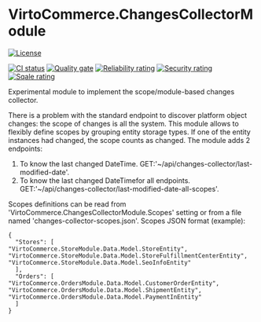 # VirtoCommerce.ChangesCollectorModule

[![License](https://img.shields.io/badge/license-VC%20OSL-blue.svg)](https://virtocommerce.com/open-source-license)

[![CI status](https://github.com/VirtoCommerce/vc-module-changes-collector/workflows/Module%20CI/badge.svg?branch=dev)](https://github.com/VirtoCommerce/vc-module-changes-collector/actions?query=workflow%3A"Module+CI") [![Quality gate](https://sonarcloud.io/api/project_badges/measure?project=VirtoCommerce_vc-module-changes-collector&metric=alert_status&branch=dev)](https://sonarcloud.io/dashboard?id=VirtoCommerce_vc-module-changes-collector) [![Reliability rating](https://sonarcloud.io/api/project_badges/measure?project=VirtoCommerce_vc-module-changes-collector&metric=reliability_rating&branch=dev)](https://sonarcloud.io/dashboard?id=VirtoCommerce_vc-module-changes-collector) [![Security rating](https://sonarcloud.io/api/project_badges/measure?project=VirtoCommerce_vc-module-changes-collector&metric=security_rating&branch=dev)](https://sonarcloud.io/dashboard?id=VirtoCommerce_vc-module-changes-collector) [![Sqale rating](https://sonarcloud.io/api/project_badges/measure?project=VirtoCommerce_vc-module-changes-collector&metric=sqale_rating&branch=dev)](https://sonarcloud.io/dashboard?id=VirtoCommerce_vc-module-changes-collector)

Experimental module to implement the scope/module-based changes collector.

There is a problem with the standard endpoint to discover platform object changes: the scope of changes is all the system.
This module allows to flexibly define scopes by grouping entity storage types. If one of the entity instances had changed, the scope counts as changed.
The module adds 2 endpoints:
1. To know the last changed DateTime. GET:'~/api/changes-collector/last-modified-date'. 
2. To know the last changed DateTimefor all endpoints. GET:'~/api/changes-collector/last-modified-date-all-scopes'. 

Scopes definitions can be read from 'VirtoCommerce.ChangesCollectorModule.Scopes' setting or from a file named 'changes-collector-scopes.json'.
Scopes JSON format (example):
```
{
  "Stores": [
"VirtoCommerce.StoreModule.Data.Model.StoreEntity",
"VirtoCommerce.StoreModule.Data.Model.StoreFulfillmentCenterEntity",
"VirtoCommerce.StoreModule.Data.Model.SeoInfoEntity"
  ],
  "Orders": [
"VirtoCommerce.OrdersModule.Data.Model.CustomerOrderEntity",
"VirtoCommerce.OrdersModule.Data.Model.ShipmentEntity",
"VirtoCommerce.OrdersModule.Data.Model.PaymentInEntity"
  ]
}
```
